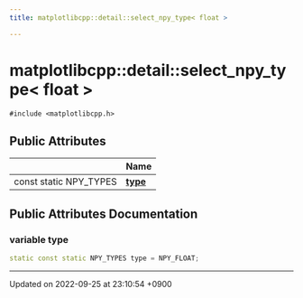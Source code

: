 ```yaml
---
title: matplotlibcpp::detail::select_npy_type< float >

---
```


# matplotlibcpp::detail::select_npy_type< float >






`#include <matplotlibcpp.h>`

## Public Attributes

|                | Name           |
| -------------- | -------------- |
| const static NPY_TYPES | **[type](/cpp_robotics_core/doxybook/Classes/structmatplotlibcpp_1_1detail_1_1select__npy__type_3_01float_01_4/#variable-type)**  |

## Public Attributes Documentation

### variable type

```cpp
static const static NPY_TYPES type = NPY_FLOAT;
```


-------------------------------

Updated on 2022-09-25 at 23:10:54 +0900